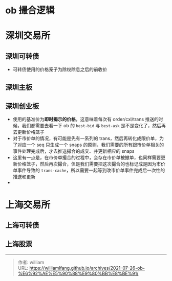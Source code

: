 # ob 撮合逻辑


# 深圳交易所

## 深圳可转债

- 可转债使用的价格笼子为除权除息之后的前收价

## 深圳主板



## 深圳创业板

- 使用的基准价为**即时揭示的价格**，这意味着每次有 order/cxl/trans 推送的时候，我们都需要去看一下 ob 的 `best-bid` 与 `best-ask` 是不是变化了，然后再去更新价格笼子
- 对于市价单的情况，有可能是先有一系列的 trans，然后再转化成限价单，为了对应一个 seq 只生成一个 snaps 的原则，我们需要的所有跟市价单相关的事件处理完成后，才去推送撮合的成交、并更新相应的 snaps
- 这里有一点是，在市价单撮合的过程中，会存在市价单被撤单，也同样需要更新价格笼子，然后再次撮合，但是我们需要把这次撮合的也标记成是因为市价单事件导致的 `trans-cache`，所以需要一起等到改市价单事件完成后一次性的推送和更新
-



# 上海交易所

## 上海可转债

## 上海股票


---

> 作者: william  
> URL: https://williamlfang.github.io/archives/2021-07-26-ob-%E6%92%AE%E5%90%88%E9%80%BB%E8%BE%91/  

